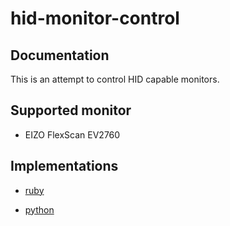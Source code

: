 # hid-monitor-control

## Documentation

This is an attempt to control HID capable monitors.

## Supported monitor

* EIZO FlexScan EV2760

## Implementations

* [ruby](../../tree/main/ruby)

* [python](../../tree/main/python)
